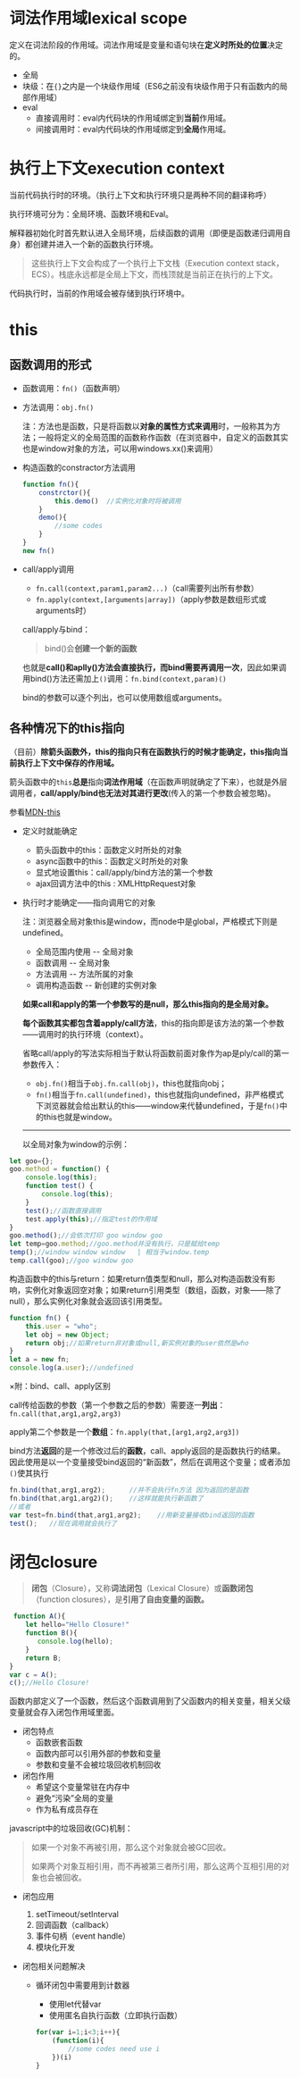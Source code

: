 # 词法作用域lexical scope

定义在词法阶段的作用域。词法作用域是变量和语句块在**定义时所处的位置**决定的。

- 全局
- 块级：在`{}`之内是一个块级作用域（ES6之前没有块级作用于只有函数内的局部作用域）
- eval
  - 直接调用时：eval内代码块的作用域绑定到**当前**作用域。
  - 间接调用时：eval内代码块的作用域绑定到**全局**作用域。

# 执行上下文execution context

当前代码执行时的环境。（执行上下文和执行环境只是两种不同的翻译称呼）

执行环境可分为：全局环境、函数环境和Eval。

解释器初始化时首先默认进入全局环境，后续函数的调用（即便是函数递归调用自身）都创建并进入一个新的函数执行环境。

> 这些执行上下文会构成了一个执行上下文栈（Execution context stack，ECS）。栈底永远都是全局上下文，而栈顶就是当前正在执行的上下文。

代码执行时，当前的作用域会被存储到执行环境中。

# this

## 函数调用的形式

- 函数调用：`fn()`（函数声明）

- 方法调用：`obj.fn()`

  注：方法也是函数，只是将函数以**对象的属性方式来调用**时，一般称其为方法；一般将定义的全局范围的函数称作函数（在浏览器中，自定义的函数其实也是window对象的方法，可以用windows.xx()来调用）

- 构造函数的constractor方法调用

  ```javascript
  function fn(){
      constrctor(){
          this.demo()  //实例化对象时将被调用
      }
      demo(){
          //some codes
      }
  }
  new fn()
  ```

- call/apply调用

  - `fn.call(context,param1,param2...)`（call需要列出所有参数）
  - `fn.apply(context,[arguments|array])`（apply参数是数组形式或arguments时）

  call/apply与bind：

  > bind()会**创建一个新的函数**

  也就是**call()和aplly()方法会直接执行，而bind需要再调用一次**，因此如果调用bind()方法还需加上`()`调用：`fn.bind(context,param)()`

  bind的参数可以逐个列出，也可以使用数组或arguments。

  

各种情况下的this指向
---

（目前）**除箭头函数外，this的指向只有在函数执行的时候才能确定，this指向当前执行上下文中保存的作用域。**

箭头函数中的`this`**总是**指向**词法作用域**（在函数声明就确定了下来），也就是外层调用者，**call/apply/bind也无法对其进行更改**(传入的第一个参数会被忽略)。

参看[MDN-this](https://developer.mozilla.org/zh-CN/docs/Web/JavaScript/Reference/Operators/this)

- 定义时就能确定
  - 箭头函数中的this：函数定义时所处的对象
  - async函数中的this：函数定义时所处的对象
  - 显式地设置this：call/apply/bind方法的第一个参数
  - ajax回调方法中的this : XMLHttpRequest对象


- 执行时才能确定——指向调用它的对象

  注：浏览器全局对象this是window，而node中是global，严格模式下则是undefined。

  - 全局范围内使用 -- 全局对象
  - 函数调用 -- 全局对象
  - 方法调用 -- 方法所属的对象
  - 调用构造函数 -- 新创建的实例对象

  **如果call和apply的第一个参数写的是null，那么this指向的是全局对象。**

  **每个函数其实都包含着apply/call方法**，this的指向即是该方法的第一个参数——调用时的执行环境（context）。

  省略call/apply的写法实际相当于默认将函数前面对象作为ap是ply/call的第一参数传入：

  - `obj.fn()`相当于`obj.fn.call(obj)`，this也就指向obj；
  - `fn()`相当于`fn.call(undefined)`，this也就指向undefined，非严格模式下浏览器就会给出默认的this——window来代替undefined，于是`fn()`中的this也就是window。

  ---

  以全局对象为window的示例：

```javascript
let goo={};
goo.method = function() {
    console.log(this);
    function test() {
        console.log(this);
    }
    test();//函数直接调用
    test.apply(this);//指定test的作用域
}
goo.method();//会依次打印 goo window goo
let temp=goo.method;//goo.method并没有执行，只是赋给temp
temp();//window window window   | 相当于window.temp
temp.call(goo);//goo window goo
```

构造函数中的this与return：如果return值类型和null，那么对构造函数没有影响，实例化对象返回空对象；如果return引用类型（数组，函数，对象——除了null），那么实例化对象就会返回该引用类型。

```javascript
function fn() {
    this.user = "who";
    let obj = new Object;
    return obj;//如果return非对象或null,新实例对象的user依然是who
}
let a = new fn;
console.log(a.user);//undefined
```

×附：bind、call、apply区别

call传给函数的参数（第一个参数之后的参数）需要逐一**列出**：`fn.call(that,arg1,arg2,arg3)`

apply第二个参数是一个**数组**：`fn.apply(that,[arg1,arg2,arg3])`

bind方法**返回**的是一个修改过后的**函数**，call、apply返回的是函数执行的结果。因此使用是以一个变量接受bind返回的“新函数”，然后在调用这个变量；或者添加`()`使其执行

```javascript
fn.bind(that,arg1,arg2);      //并不会执行fn方法 因为返回的是函数
fn.bind(that,arg1,arg2)();    //这样就能执行新函数了
//或者
var test=fn.bind(that,arg1,arg2);    //用新变量接收bind返回的函数
test();   //现在调用就会执行了
```

# 闭包closure

> **闭包**（Closure），又称**词法闭包**（Lexical Closure）或**函数闭包**（function closures），是**引用了自由变量的函数。**

```javascript
 function A(){
    let hello="Hello Closure!"
    function B(){
       console.log(hello);
    }
    return B;
}
var c = A();
c();//Hello Closure!
```

​	函数内部定义了一个函数，然后这个函数调用到了父函数内的相关变量，相关父级变量就会存入闭包作用域里面。

- 闭包特点
  - 函数嵌套函数
  - 函数内部可以引用外部的参数和变量
  - 参数和变量不会被垃圾回收机制回收
- 闭包作用
  - 希望这个变量常驻在内存中
  - 避免“污染”全局的变量
  - 作为私有成员存在

 javascript中的垃圾回收(GC)机制：

> 如果一个对象不再被引用，那么这个对象就会被GC回收。
>
> 如果两个对象互相引用，而不再被第三者所引用，那么这两个互相引用的对象也会被回收。

- 闭包应用
  1. setTimeout/setInterval
  2. 回调函数（callback）
  3. 事件句柄（event handle）
  4. 模块化开发

- 闭包相关问题解决

  - 循环闭包中需要用到计数器

    - 使用let代替var
    - 使用匿名自执行函数（立即执行函数）

    ```javascript
    for(var i=1;i<3;i++){
        (function(i){
            //some codes need use i
        })(i)
    }
    ```

